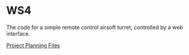 # WS4
The code for a simple remote control airsoft turret, controlled by a web interface.

[Project Planning Files](https://drive.google.com/drive/folders/1Rk1g2FsdedhJ7a0c5EZKRD06Q4osiMKt?usp=sharing)